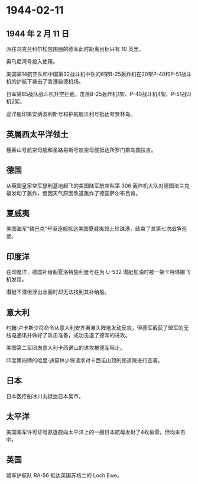 # 1944-02-11

## 1944 年 2 月 11 日

派往乌克兰科尔松包围圈的德军此时距离目标只有 10 英里。

奥马尼湾号投入使用。

美国第14航空队和中国第32战斗机中队的6架B-25轰炸机在20架P-40和P-51战斗机的护航下袭击了香港启德机场。

日军第85战队战斗机升空拦截，击落B-25轰炸机1架、P-40战斗机4架、P-51战斗机2架。

巡洋舰印第安纳波利斯号和护航舰贝利号抵达夸贾林岛。

## 英属西太平洋领土

檀香山号航空母舰和圣路易斯号航空母舰抵达所罗门群岛图拉吉。

## 德国

从英国皇家空军瑟利基地起飞的美国陆军航空队第 306
轰炸机大队对德国法兰克福发动了轰炸，但因天气原因改道轰炸了德国萨尔布吕肯。

## 夏威夷

美国海军"鳍巴克"号驱逐舰抵达美国夏威夷领土珍珠港，结束了其第七次战争巡逻。

## 印度洋

在印度洋，德国补给船夏洛特施利曼号在为 U-532
潜艇加油时被一架卡特琳娜飞机发现。

潜艇下潜但浮出水面时却无法找到其补给船。

## 意大利

约翰·卢卡斯少将命令从意大利安齐奥滩头阵地发动反攻，但德军截获了盟军的无线电通讯并做好了攻击准备，成功击退了德军的进攻。

美国第二军团向意大利卡西诺山的进攻被德军阻止。

印度第四师的哈里·迪莫林少将请求对卡西诺山顶的修道院进行空袭。

## 日本

日本医疗船冰川丸抵达日本吴市。

## 太平洋

美国海军许可证号驱逐舰向太平洋上的一艘日本航母发射了4枚鱼雷，但均未击中。

## 英国

盟军护航队 RA-56 抵达英国苏格兰的 Loch Ewe。

